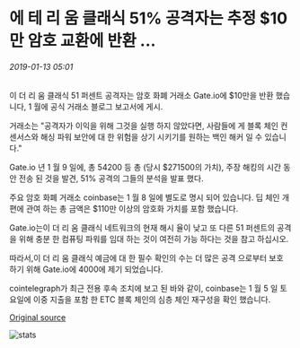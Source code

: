 # 에 테 리 움 클래식 51% 공격자는 추정 $10만 암호 교환에 반환 ...

###### 2019-01-13 05:01

이 더 리 움 클래식 51 퍼센트 공격자는 암호 화폐 거래소 Gate.io에 $10만을 반환 했습니다, 1 월에 공식 거래소 블로그 보고서에 게시.

거래소는 "공격자가 이익을 위해 그것을 실행 하지 않았다면, 사람들에 게 블록 체인 컨센서스와 해싱 파워 보안에 대 한 위험을 상기 시키기를 원하는 백인 해커 일 수 있습니다."

Gate.io 년 1 월 9 일에, 총 54200 등 총 (당시 $271500의 가치), 주장 해킹의 시간 동안 전송 된 것을 발견, 51% 공격의 그들의 분석을 발표 했다.

주요 암호 화폐 거래소 coinbase는 1 월 8 일에 별도로 명시 되어 있습니다. 딥 체인 개편에 관여 하는 총 금액은 $110만 이상의 암호화 가치를 포함 했습니다.

Gate.io는이 더 리 움 클래식 네트워크의 현재 해시 율이 낮고 또 다른 51 퍼센트의 공격을 위해 충분 한 컴퓨팅 파워를 임대 하는 것이 여전히 가능 하다는 것을 참고 하십시오.

따라서,이 더 리 움 클래식 예금에 대 한 필수 확인의 수는 더 많은 공격 으로부터 보호 하기 위해 Gate.io에 4000에 제기 되었습니다.

cointelegraph가 최근 전용 후속 조치에 보고 된 바와 같이, coinbase는 1 월 5 일 토요일에 이중 지출을 포함 한 ETC 블록 체인의 심층 체인 재구성을 확인 했습니다.

[Original source](https://cointelegraph.com/news/ethereum-classic-51-attackers-allegedly-returned-100-000-to-crypto-exchange)

![stats](https://c.statcounter.com/11760860/0/a89fa40b/1/ "stats")